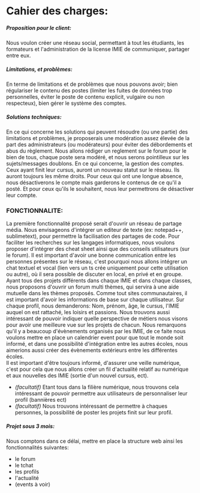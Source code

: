 Cahier des charges:
 ==========================

##### Proposition pour le client:
Nous voulon créer une réseau social, permettant à tout les étudiants, les formateurs et l'administration de la license IMIE de communiquer, partager entre eux.
##### Limitations, et problèmes:
En terme de limitations et de problèmes que nous pouvons avoir; bien régulariser le contenu des postes (limiter les fuites de données trop personnelles, éviter le poste de contenu explicit, vulgaire ou non respecteux), bien gérer 
le système des comptes.

##### Solutions techniques:
En ce qui concerne les solutions qui peuvent résoudre (ou une partie) des limitations et problèmes, je proposerais une modération assez élevée de la part des administrateurs (ou modérateurs) pour éviter des débordements et abus 
du règlement. Nous allons rédiger un reglement sur le forum pour le bien de tous, chaque poste sera modéré, et nous serons pointilleux sur les sujets/messages doublons.
En ce qui concerne, la gestion des comptes. Ceux ayant finit leur cursus, auront un nouveau statut sur le réseau. Ils auront toujours les même droits. Pour ceux qui ont une longue absence, nous désactiverons le compte mais garderons le
contenus de ce qu'il a posté. Et pour ceux qu'ils le souhaitent, nous leur permettrons de désactiver leur compte.
### FONCTIONNALITE:
La première fonctionnalité proposé serait d'ouvrir un réseau de partage média.
Nous envisageons d'intégrer un editeur de texte (ex: notepad++, sublimetext), pour permettre la facilisation des partages de code.
Pour faciliter les recherches sur les langages informatiques, nous voulons proposer d'intégrer des cheat sheet ainsi que des conseils utilisateurs (sur le forum).
Il est important d'avoir une bonne communication entre les personnes présentes sur le réseau, c'est pourquoi nous allons intégrer un chat textuel et vocal (lien vers un ts crée uniquement pour cette utilisation ou autre), où il sera
possible de discuter en local, en privé et en groupe.
Ayant tous des projets différents dans chaque IMIE et dans chaque classes, nous proposons d'ouvrir un forum multi thèmes, qui servira à une aide mutuelle dans les thèmes proposés.
Comme tout sites communautaires, il est important d'avoir les informations de base sur chaque utilisateur. Sur chaque profil, nous demanderons: Nom, prénom, âge, le cursus, l'IMIE auquel on est rattaché, les loisirs et passions. 
Nous trouvons aussi intéressant de pouvoir indiquer quelle perspective de métiers nous visons pour avoir une meilleure vue sur les projets de chacun.
Nous remarquons qu'il y a beaucoup d'évènements organisés par les IMIE, de ce faite nous voulons mettre en place un calendrier event pour que tout le monde soit informé, et dans une possibilité d'intégration entre les autres
écoles, nous aimerions aussi créer des évènements extérieurs entre les différentes écoles.  
Il est important d'être toujours informé, d'assurer une veille numérique, c'est pour cela que nous allons créer un fil d'actualité relatif au numérique et aux nouvelles des IMIE (sortie d'un nouvel cursus, ect). 
- *(facultatif)* Etant tous dans la filière numérique, nous trouvons cela intéressant de pouvoir permettre aux utilisateurs de personnaliser leur profil (bannières ect)
- *(facultatif)* Nous trouvons intéressant de permettre à chaques personnes, la possibilité de poster les projets finit sur leur profil.

##### Projet sous 3 mois:
Nous comptons dans ce délai, mettre en place la structure web ainsi les fonctionnalités suivantes: 
- le forum
- le tchat
- les profils
- l'actualité 
- (events à voir)
